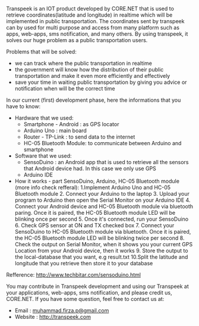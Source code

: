 Transpeek is an IOT product developed by CORE.NET that is used to retrieve coordinates(latitude and longitude) in realtime which will be implemented in public transportation. The coordinates sent by transpeek can by used for multi purpose and access from many platform such as apps, web-apps, sms notification, and many others.
By using transpeek, it solves our huge problem as a public transportation users. 

Problems that will be solved:
- we can track where the public transportation in realtime
- the government will know how the distribution of their public transportation and make it even more efficiently and effectively
- save your time in waiting public transportation by giving you advice or notification when will be the correct time

In our current (first) development phase, here the informations that you have to know:
-  Hardware that we used:
      - Smartphone - Android  : as GPS locator
      - Arduino Uno           : main board
      - Router - TP-Link      : to send data to the internet
      - HC-05 Bluetooth Module: to communicate between Arduino and smartphone
-  Software that we used:
      - SensoDuino            : an Android app that is used to retrieve all the sensors that Android device had. In this case we only use GPS
      - Arduino IDE
-  How it works - part SensoDuino, Arduino, HC-05 Bluetooth module (more info check refferal):
      1.Implement Arduino Uno and HC-05 Bluetooth module
      2. Connect your Arduino to the laptop
      3. Upload your program to Arduino then open the Serial Monitor on your Arduino IDE
      4. Connect your Android device and HC-05 Bluetooth module via bluetooth paring. Once it is paired, the HC-05 Bluetooth module LED will be blinking once per second
      5. Once it's connected, run your SensoDuino
      6. Check GPS sensor at ON and TX checked box
      7. Connect your SensoDuino to HC-05 Bluetooth module via bluetooth. Once it is paired, the HC-05 Bluetooth module LED will be blinking twice per second
      8. Check the output on Serial Monitor, when it shows you your current GPS Location from your Android device, then it works
      9. Store the output to the local-database that you want, e.g result.txt
      10.Split the latitude and longitude that you retrieve then store it to your database
      
Refference:
http://www.techbitar.com/sensoduino.html

You may contribute in Transpeek development and using our Transpeek at your applications, web-apps, sms notification, and please credit us, CORE.NET.
If you have some question, feel free to contact us at:
- Email   : muhammad.firza.p@gmail.com
- Website : http://transpeek.com
